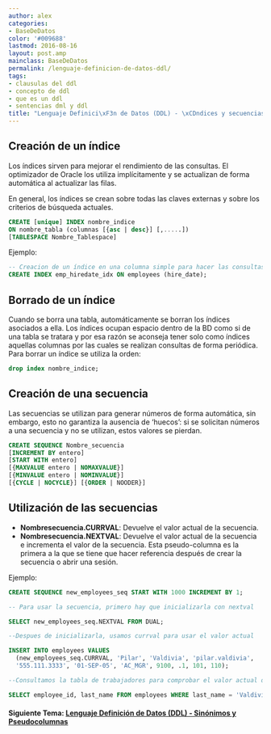 ```yaml
---
author: alex
categories:
- BaseDeDatos
color: '#009688'
lastmod: 2016-08-16
layout: post.amp
mainclass: BaseDeDatos
permalink: /lenguaje-definicion-de-datos-ddl/
tags:
- clausulas del ddl
- concepto de ddl
- que es un ddl
- sentencias dml y ddl
title: "Lenguaje Definici\xF3n de Datos (DDL) - \xCDndices y secuencias"
---
```


## Creación de un índice

Los índices sirven para mejorar el rendimiento de las consultas. El optimizador de Oracle los utiliza implícitamente y se actualizan de forma automática al actualizar las filas.

En general, los índices se crean sobre todas las claves externas y sobre los criterios de búsqueda actuales.

<!--more-->

```sql
CREATE [unique] INDEX nombre_indice
ON nombre_tabla (columnas [{asc | desc}] [,.....])
[TABLESPACE Nombre_Tablespace]
```

Ejemplo:

```sql
-- Creacion de un índice en una columna simple para hacer las consultas más rápidas
CREATE INDEX emp_hiredate_idx ON employees (hire_date);
```

## Borrado de un índice

Cuando se borra una tabla, automáticamente se borran los índices asociados a ella. Los índices ocupan espacio dentro de la BD como si de una tabla se tratara y por esa razón se aconseja tener solo como índices aquellas columnas por las cuales se realizan consultas de forma periódica. Para borrar un índice se utiliza la orden:

```sql
drop index nombre_indice;
```

## Creación de una secuencia

Las secuencias se utilizan para generar números de forma automática, sin embargo, esto no garantiza la ausencia de ‘huecos’: si se solicitan números a una secuencia y no se utilizan, estos valores se pierdan.

```sql
CREATE SEQUENCE Nombre_secuencia
[INCREMENT BY entero]
[START WITH entero]
[{MAXVALUE entero | NOMAXVALUE}]
[{MINVALUE entero | NOMINVALUE}]
[{CYCLE | NOCYCLE}] [{ORDER | NOODER}]
```


## Utilización de las secuencias

* **Nombresecuencia.CURRVAL**: Devuelve el valor actual de la secuencia.
* **Nombresecuencia.NEXTVAL**: Devuelve el valor actual de la secuencia e incrementa el valor de la secuencia. Esta pseudo-columna es la primera a la que se tiene que hacer referencia después de crear la secuencia o abrir una sesión.

Ejemplo:

```sql
CREATE SEQUENCE new_employees_seq START WITH 1000 INCREMENT BY 1;

-- Para usar la secuencia, primero hay que inicializarla con nextval

SELECT new_employees_seq.NEXTVAL FROM DUAL;

--Despues de inicializarla, usamos currval para usar el valor actual

INSERT INTO employees VALUES
  (new_employees_seq.CURRVAL, 'Pilar', 'Valdivia', 'pilar.valdivia',
  '555.111.3333', '01-SEP-05', 'AC_MGR', 9100, .1, 101, 110);

--Consultamos la tabla de trabajadores para comprobar el valor actual de la secuencia.

SELECT employee_id, last_name FROM employees WHERE last_name = 'Valdivia';
```

#### Siguiente Tema: [Lenguaje Definición de Datos (DDL) - Sinónimos y Pseudocolumnas][1]

 [1]: https://elbauldelprogramador.com/lenguaje-definicion-de-datos-ddl_27/